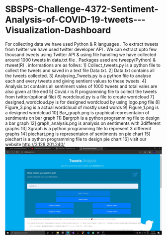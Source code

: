 # SBSPS-Challenge-4372-Sentiment-Analysis-of-COVID-19-tweets---Visualization-Dashboard

For collecting data we have used Python & R languages . To extract tweets from twitter we have used twitter developer API .
We can extract upto few thousand tweets using Twitter API & using file handling we have collected around 1000 tweets in data.txt file .
Packages used are tweepy(Python) & rtweet(R) .
informations are as follws:
1] Collect_tweets.py is a python file to collect the tweets and saved in a text file Data.txt.
2] Data.txt contains all the tweets collected.
3] Analysing_Tweets.py is a python file to analyse each and every tweets and giving sentient values to these tweets.
4] Analysis.txt contains all sentiment vales of 1000 tweets and total vales are also given at the end
5] Covid.r is R programming file to collect the tweets from twitter(optional file)
6] wordcloud.py is a file to create wordcloud 
7] designed_wordcloud.py is for designed wordcloud by using logo.png file
8] Figure_3.png is a actual wordcloud of mostly used words
9] Figure_1.png is a designed wordcloud
10] Bar_graph.png is graphical representaion of sentiments on bar graph
11] Bargrph is a python programming file to design a bar graph
12] graph_analysis.png is analysis on sentiments with 3different graphs
13] 3graph is a python programming file to represent 3 different graphs
14] piechart.png is representaion of sentiments on pie chart
15] piechart is a python programming file to design pie chart
16] visit our website http://3.128.201.240/
![alt text](https://github.com/SmartPracticeschool/SBSPS-Challenge-4372-Sentiment-Analysis-of-COVID-19-tweets---Visualization-Dashboard/blob/master/Dashboard/GUI/Capture.JPG?raw=true)
